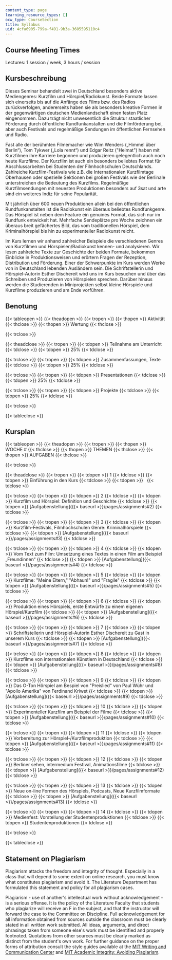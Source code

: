 ```yaml
---
content_type: page
learning_resource_types: []
ocw_type: CourseSection
title: Syllabus
uid: 4cfa6905-799a-f491-9b3a-3605595110c4
---
```


Course Meeting Times
--------------------

Lectures: 1 session / week, 3 hours / session

Kursbeschreibung
----------------

Dieses Seminar behandelt zwei in Deutschland besonders aktive Mediengenres: Kurzfilm und Hörspiel/Radiokunst. Beide Formate lassen sich einerseits bis auf die Anfänge des Films bzw. des Radios zurückverfolgen, andererseits haben sie als besonders kreative Formen in der gegenwärtigen deutschen Medienlandschaft einen festen Platz eingenommen. Dazu trägt nicht unwesentlich die Struktur staatlicher Förderung durch öffentliche Rundfunkanstalten und die Filmförderung bei, aber auch Festivals und regelmäßige Sendungen im öffentlichen Fernsehen und Radio.

Fast alle der berühmten Filmemacher wie Wim Wenders („Himmel über Berlin“), Tom Tykwer („Lola rennt“) und Edgar Reitz ("Heimat") haben mit Kurzfilmen ihre Karriere begonnen und produzieren gelegentlich auch noch heute Kurzfilme. Der Kurzfilm ist auch ein besonders beliebtes Format für Abschlussarbeiten bei Studenten der Filmhochschulen Deutschlands. Zahlreiche Kurzfilm-Festivals wie z.B. die Internationalen Kurzfilmtage Oberhausen oder spezielle Sektionen bei großen Festivals wie der Berlinale unterstreichen die Bedeutung des Kurzfilms. Regelmäßige Kurzfilmsendungen mit neuesten Produktionen besonders auf 3sat und arte sind ein weiteres Indiz für seine Popularität.

Mit jährlich über 600 neuen Produktionen allein bei den öffentlichen Rundfunkanstalten ist die Radiokunst ein überaus beliebtes Rundfunkgenre. Das Hörspiel ist neben dem Feature ein genuines Format, das sich nur im Rundfunk entwickelt hat. Mehrfache Sendeplätze pro Woche zeichnen ein überaus breit gefächertes Bild, das vom traditionellen Hörspiel, dem Kriminalhörspiel bis hin zu experimenteller Radiokunst reicht.

Im Kurs lernen wir anhand zahlreicher Beispiele die verschiedenen Genres von Kurzfilmen und Hörspielen/Radiokunst kennen- und analysieren. Wir lesen zahlreiche Texte zur Geschichte der beiden Formate, bekommen Einblicke in Produktionsweisen und erörtern Fragen der Rezeption, Distribution und Förderung. Einer der Schwerpunkte im Kurs werden Werke von in Deutschland lebenden Ausländern sein. Die Schriftstellerin und Hörspiel-Autorin Esther Dischereit wird uns im Kurs besuchen und über das Schreiben und Produzieren von Hörspielen sprechen. Darüber hinaus werden die Studierenden in Miniprojekten selbst kleine Hörspiele und Kurzfilme produzieren und am Ende vorführen.

Benotung
--------

{{< tableopen >}}
{{< theadopen >}}
{{< tropen >}}
{{< thopen >}}
Aktivität
{{< thclose >}}
{{< thopen >}}
Wertung
{{< thclose >}}

{{< trclose >}}

{{< theadclose >}}
{{< tropen >}}
{{< tdopen >}}
Teilnahme am Unterricht
{{< tdclose >}}
{{< tdopen >}}
25%
{{< tdclose >}}

{{< trclose >}}
{{< tropen >}}
{{< tdopen >}}
Zusammenfassungen, Texte
{{< tdclose >}}
{{< tdopen >}}
25%
{{< tdclose >}}

{{< trclose >}}
{{< tropen >}}
{{< tdopen >}}
Presentationen
{{< tdclose >}}
{{< tdopen >}}
25%
{{< tdclose >}}

{{< trclose >}}
{{< tropen >}}
{{< tdopen >}}
Projekte
{{< tdclose >}}
{{< tdopen >}}
25%
{{< tdclose >}}

{{< trclose >}}

{{< tableclose >}}

Kursplan
--------

{{< tableopen >}}
{{< theadopen >}}
{{< tropen >}}
{{< thopen >}}
WOCHE #
{{< thclose >}}
{{< thopen >}}
THEMEN
{{< thclose >}}
{{< thopen >}}
AUFGABEN
{{< thclose >}}

{{< trclose >}}

{{< theadclose >}}
{{< tropen >}}
{{< tdopen >}}
1
{{< tdclose >}}
{{< tdopen >}}
Einführung in den Kurs
{{< tdclose >}}
{{< tdopen >}}
 
{{< tdclose >}}

{{< trclose >}}
{{< tropen >}}
{{< tdopen >}}
2
{{< tdclose >}}
{{< tdopen >}}
Kurzfilm und Hörspiel: Definition und Geschichte
{{< tdclose >}}
{{< tdopen >}}
[Aufgabenstellung]({{< baseurl >}}/pages/assignments#2)
{{< tdclose >}}

{{< trclose >}}
{{< tropen >}}
{{< tdopen >}}
3
{{< tdclose >}}
{{< tdopen >}}
Kurzfilm-Festivals, Filmhochschulen Genre: Kriminalhörspiele
{{< tdclose >}}
{{< tdopen >}}
[Aufgabenstellung]({{< baseurl >}}/pages/assignments#3)
{{< tdclose >}}

{{< trclose >}}
{{< tropen >}}
{{< tdopen >}}
4
{{< tdclose >}}
{{< tdopen >}}
Vom Text zum Film: Umsetzung eines Textes in einen Film am Beispiel „Freundinnen“
{{< tdclose >}}
{{< tdopen >}}
[Aufgabenstellung]({{< baseurl >}}/pages/assignments#4)
{{< tdclose >}}

{{< trclose >}}
{{< tropen >}}
{{< tdopen >}}
5
{{< tdclose >}}
{{< tdopen >}}
Kurzfilme: "Meine Eltern," "Abhaun!" und "Fragile"
{{< tdclose >}}
{{< tdopen >}}
[Aufgabenstellung]({{< baseurl >}}/pages/assignments#5)
{{< tdclose >}}

{{< trclose >}}
{{< tropen >}}
{{< tdopen >}}
6
{{< tdclose >}}
{{< tdopen >}}
Produktion eines Hörspiels, erste Entwürfe zu einem eigenen Hörspiel/Kurzfilm
{{< tdclose >}}
{{< tdopen >}}
[Aufgabenstellung]({{< baseurl >}}/pages/assignments#6)
{{< tdclose >}}

{{< trclose >}}
{{< tropen >}}
{{< tdopen >}}
7
{{< tdclose >}}
{{< tdopen >}}
Schriftstellerin und Hörspiel-Autorin Esther Dischereit zu Gast in unserem Kurs
{{< tdclose >}}
{{< tdopen >}}
[Aufgabenstellung]({{< baseurl >}}/pages/assignments#7)
{{< tdclose >}}

{{< trclose >}}
{{< tropen >}}
{{< tdopen >}}
8
{{< tdclose >}}
{{< tdopen >}}
Kurzfilme von internationalen Künstlern in Deutschland
{{< tdclose >}}
{{< tdopen >}}
[Aufgabenstellung]({{< baseurl >}}/pages/assignments#8)
{{< tdclose >}}

{{< trclose >}}
{{< tropen >}}
{{< tdopen >}}
9
{{< tdclose >}}
{{< tdopen >}}
Das O-Ton Hörspiel am Bespiel von "Preislied" von Paul Wühr und "Apollo Amerika" von Ferdinand Kriwet
{{< tdclose >}}
{{< tdopen >}}
[Aufgabenstellung]({{< baseurl >}}/pages/assignments#9)
{{< tdclose >}}

{{< trclose >}}
{{< tropen >}}
{{< tdopen >}}
10
{{< tdclose >}}
{{< tdopen >}}
Experimenteller Kurzfilm am Beispiel der Filme
{{< tdclose >}}
{{< tdopen >}}
[Aufgabenstellung]({{< baseurl >}}/pages/assignments#10)
{{< tdclose >}}

{{< trclose >}}
{{< tropen >}}
{{< tdopen >}}
11
{{< tdclose >}}
{{< tdopen >}}
Vorbereitung zur Hörspiel-/Kurzfilmproduktion
{{< tdclose >}}
{{< tdopen >}}
[Aufgabenstellung]({{< baseurl >}}/pages/assignments#11)
{{< tdclose >}}

{{< trclose >}}
{{< tropen >}}
{{< tdopen >}}
12
{{< tdclose >}}
{{< tdopen >}}
Berliner sehen, intermedium Festival, Animationsfilme
{{< tdclose >}}
{{< tdopen >}}
[Aufgabenstellung]({{< baseurl >}}/pages/assignments#12)
{{< tdclose >}}

{{< trclose >}}
{{< tropen >}}
{{< tdopen >}}
13
{{< tdclose >}}
{{< tdopen >}}
Neue on-line Formen des Hörspiels, Podcasts, Neue Kurzfilmformate
{{< tdclose >}}
{{< tdopen >}}
[Aufgabenstellung]({{< baseurl >}}/pages/assignments#13)
{{< tdclose >}}

{{< trclose >}}
{{< tropen >}}
{{< tdopen >}}
14
{{< tdclose >}}
{{< tdopen >}}
Medienfest: Vorstellung der Studentenproduktionen
{{< tdclose >}}
{{< tdopen >}}
Studentenproduktionen
{{< tdclose >}}

{{< trclose >}}

{{< tableclose >}}

Statement on Plagiarism
-----------------------

Plagiarism attacks the freedom and integrity of thought. Especially in a class that will depend to some extent on online research, you must know what constitutes plagiarism and avoid it. The Literature Department has formulated this statement and policy for all plagiarism cases.

Plagiarism - use of another's intellectual work without acknowledgement - is a serious offense. It is the policy of the Literature Faculty that students who plagiarize will receive an F in the subject, and that the instructor will forward the case to the Committee on Discipline. Full acknowledgement for all information obtained from sources outside the classroom must be clearly stated in all written work submitted. All ideas, arguments, and direct phrasings taken from someone else's work must be identified and properly footnoted. Quotations from other sources must be clearly marked as distinct from the student's own work. For further guidance on the proper forms of attribution consult the style guides available at the [MIT Writing and Communication Center](http://web.mit.edu/writing/NEW/) and [MIT Academic Integrity: Avoiding Plagiarism](http://web.mit.edu/academicintegrity/writing/paraphrasing.html).